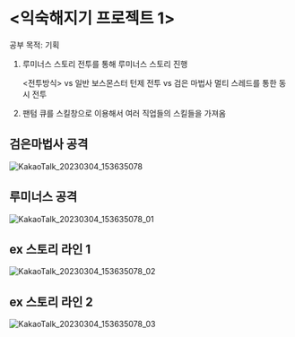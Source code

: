 # <익숙해지기 프로젝트 1>
  공부 목적: 기획

1. 루미너스 스토리 
   전투를 통해 루미너스 스토리 진행 
   
   <전투방식>
    vs 일반 보스몬스터 
       턴제 전투
    vs 검은 마법사
       멀티 스레드를 통한 동시 전투
2. 팬텀
       큐를 스킬창으로 이용해서 여러 직업들의 스킬들을 가져옴 
       
       
## 검은마법사 공격       
![KakaoTalk_20230304_153635078](https://user-images.githubusercontent.com/94632156/222880289-5deaef78-5814-477d-afe0-3c134ed5050e.jpg)

## 루미너스 공격 
![KakaoTalk_20230304_153635078_01](https://user-images.githubusercontent.com/94632156/222880296-bf75f50e-bf5a-4d0c-9a9d-2f70c01edf29.jpg)

## ex 스토리 라인 1
![KakaoTalk_20230304_153635078_02](https://user-images.githubusercontent.com/94632156/222880308-370774ec-f567-4b4f-a8c6-630418aa5e4f.jpg)

## ex 스토리 라인 2 
![KakaoTalk_20230304_153635078_03](https://user-images.githubusercontent.com/94632156/222880315-9d53f855-82bb-406f-8c15-258d496aae44.jpg)


